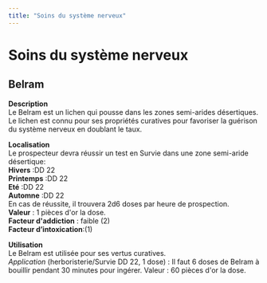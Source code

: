 ```yaml
---
title: "Soins du système nerveux"
---
```

# Soins du système nerveux

## Belram
**Description**  
Le Belram est un lichen qui pousse dans les zones semi-arides désertiques. Le lichen est connu pour ses propriétés curatives pour favoriser la guérison du système nerveux en doublant le taux.  

**Localisation**    
Le prospecteur devra réussir un test en Survie dans une zone semi-aride désertique:    
**Hivers** :DD 22  
**Printemps** :DD 22    
**Eté** :DD 22   
**Automne** :DD 22    
En cas de réussite, il trouvera 2d6 doses par heure de prospection.  
**Valeur** : 1 pièces d'or la dose.  
**Facteur d'addiction** : faible (2)  
**Facteur d’intoxication**:(1)  

**Utilisation**  
Le Belram est utilisée pour ses vertus curatives.  
*Application* (herboristerie/Survie DD 22, 1 dose) : Il faut 6 doses de Belram à bouillir pendant 30 minutes pour ingérer.
Valeur : 60 pièces d'or la dose.   

